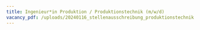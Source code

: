 ```yaml
---
title: Ingenieur*in Produktion / Produktionstechnik (m/w/d)
vacancy_pdf: /uploads/20240116_stellenausschreibung_produktionstechnik.pdf
---
```

